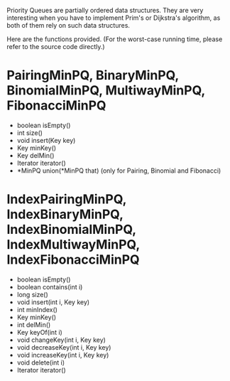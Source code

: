 Priority Queues are partially ordered data structures.
They are very interesting when you have to implement Prim's or Dijkstra's algorithm,
as both of them rely on such data structures.

Here are the functions provided.
(For the worst-case running time, please refer to the source code directly.)

# PairingMinPQ<Key>, BinaryMinPQ<Key>, BinomialMinPQ<Key>, MultiwayMinPQ<Key>, FibonacciMinPQ<Key>

-	boolean isEmpty()
-	int size()
-	void insert(Key key)
-	Key minKey()
-	Key delMin()
-	Iterator<Key> iterator()
-	\*MinPQ<Key> union(\*MinPQ<Key> that) (only for Pairing, Binomial and Fibonacci)

# IndexPairingMinPQ<Key>, IndexBinaryMinPQ<Key>, IndexBinomialMinPQ<Key>, IndexMultiwayMinPQ<Key>, IndexFibonacciMinPQ<Key>

-	boolean isEmpty()
-	boolean contains(int i)
-	long size()
-	void insert(int i, Key key)
-	int minIndex()
-	Key minKey()
-	int delMin()
-	Key keyOf(int i)
-	void changeKey(int i, Key key)
-	void decreaseKey(int i, Key key)
-	void increaseKey(int i, Key key)
-	void delete(int i)
-	Iterator<Integer> iterator()
